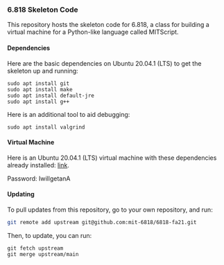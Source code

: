 ### 6.818 Skeleton Code

This repository hosts the skeleton code for 6.818, a class for building a virtual machine for a Python-like language called MITScript.

#### Dependencies

Here are the basic dependencies on Ubuntu 20.04.1 (LTS) to get the skeleton up and running:

```
sudo apt install git 
sudo apt install make
sudo apt install default-jre
sudo apt install g++
```

Here is an additional tool to aid debugging:

```
sudo apt install valgrind
```

#### Virtual Machine

Here is an Ubuntu 20.04.1 (LTS) virtual machine with these dependencies already installed:
[link](https://drive.google.com/file/d/1czHe5Ihbjm018RRX74o-Fq0PL_gxyPD6/view?usp=sharing).

Password: IwillgetanA

#### Updating

To pull updates from this repository, go to your own repository, and run:

```sh
git remote add upstream git@github.com:mit-6818/6818-fa21.git
```

Then, to update, you can run:

```
git fetch upstream
git merge upstream/main
```
